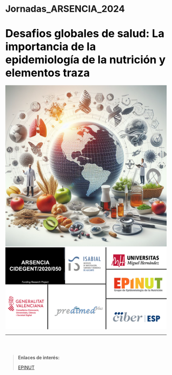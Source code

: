 # Jornadas_ARSENCIA_2024


# <span style="color:black; font-size: larger;">**Desafios globales de salud: La importancia de la epidemiología de la nutrición y elementos traza**</span>



<img src="Image Intro.png" style="zoom:80%;" />



<img src="Logos.png" style="zoom:60%;" />


<br/>

---

<br/>


<br/>

> **Enlaces de interés:**
>
> [EPINUT](https:XXXXXXX)
